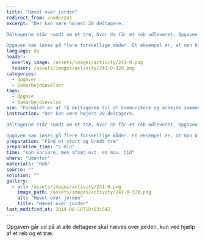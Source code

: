 ```yaml
---
title: "Hævet over jorden"
redirect_from: /node/241
excerpt: "Der kan være højest 20 deltagere.

Deltagerne står rundt om et træ, hvor de får et reb udleveret. Opgaven er nu at alle skal have deres ben væk fra jorden, uden at røre træet med hænderne.

Opgaven kan løses på flere forskellige måder. Et eksempel er, at man binder rebet rundt om stammen. Herefter tager alle deltagere fast på samme tid og sætter fødderne på stammen, så de ikke længere rører jorden (se billede)."
language: da
header:
  overlay_image: /assets/images/activity/241-0.png
  teaser: /assets/images/activity/241-0-320.png
categories:
  - Opgaver
  - Samarbejdsøvelser
tags:
  - Opgave
  - Samarbejdsøvelse
aim: "Formålet er at få deltagerne til at kommunikere og arbejde sammen."
instruction: "Der kan være højest 20 deltagere.

Deltagerne står rundt om et træ, hvor de får et reb udleveret. Opgaven er nu at alle skal have deres ben væk fra jorden, uden at røre træet med hænderne.

Opgaven kan løses på flere forskellige måder. Et eksempel er, at man binder rebet rundt om stammen. Herefter tager alle deltagere fast på samme tid og sætter fødderne på stammen, så de ikke længere rører jorden (se billede)."
preparation: "FInd et stort og bredt træ"
preparation_time: "5 min"
time: "Kan variere, men afsæt evt. en max. tid"
where: "Udenfor"
materials: "Reb"
source: ""
solution: ""
gallery:
  - url: /assets/images/activity/241-0.png
    image_path: /assets/images/activity/241-0-320.png
    alt: "Hævet over jorden"
    title: "Hævet over jorden"
last_modified_at: 2014-06-10T10:53:54Z
---
```

Opgaven går ud på at alle deltagere skal hæves over jorden, kun ved hjælp af et reb og et træ.
